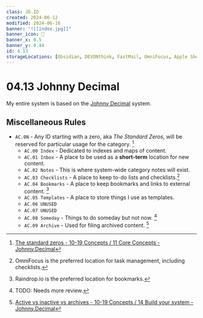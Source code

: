 ```yaml
---
class: JD.ID
created: 2024-06-12
modified: 2024-06-16
banner: "![[index.jpg]]"
banner_icon: 📇
banner_x: 0.5
banner_y: 0.44
id: 4.13
storageLocations: [Obsidian, DEVONthink, FastMail, OmniFocus, Apple Shortcuts, Outlook, Zotero, RSS]
---
```


# 04.13 Johnny Decimal

<!-- TODO: Please create a better introduction -->

My entire system is based on the [Johnny Decimal](https://johnnydecimal.com/) system.

## Miscellaneous Rules

- `AC.0N` - Any ID starting with a zero, aka _The Standard Zeros_, will be reserved for particular usage for the category. [^1]
  - `AC.00 Index` - Dedicated to indexes and maps of content.
  - `AC.01 Inbox` - A place to be used as a **short-term** location for new content.
  - `AC.02 Notes` - This is where system-wide category notes will exist.
  - `AC.03 Checklists` - A place to keep to-do lists and checklists.[^2]
  - `AC.04 Bookmarks` - A place to keep bookmarks and links to external content. [^3]
  - `AC.05 Templates` - A place to store things I use as templates.
  - `AC.06 UNUSED`
  - `AC.07 UNUSED`
  - `AC.08 Someday` - Things to do someday but not now. [^4]
  - `AC.09 Archive` - Used for filing archived content. [^5]

[^1]: [The standard zeros - 10-19 Concepts / 11 Core Concepts - Johnny.Decimal](https://forum.johnnydecimal.com/t/the-standard-zeros/1558)
[^2]: OmniFocus is the preferred location for task management, including checklists.
[^3]: Raindrop.io is the preferred location for bookmarks.
[^4]: TODO: Needs more review.
[^5]: [Active vs inactive vs archives - 10-19 Concepts / 14 Build your system - Johnny.Decimal](https://forum.johnnydecimal.com/t/active-vs-inactive-vs-archives/1561/3?u=meson3902)

